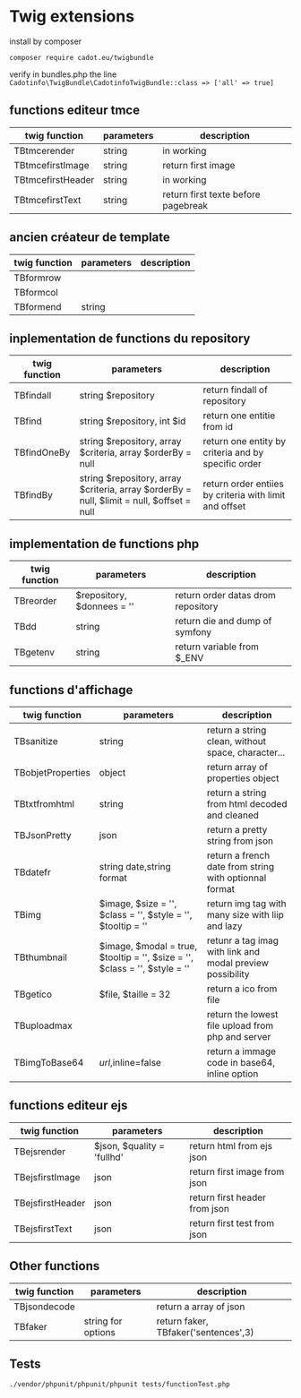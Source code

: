 # Twig extensions


install by composer

`composer require cadot.eu/twigbundle`

verify in bundles.php the line
`Cadotinfo\TwigBundle\CadotinfoTwigBundle::class => ['all' => true]`

## functions editeur tmce

| twig function     | parameters | description                         |
| ----------------- | ---------- | ----------------------------------- |
| TBtmcerender      | string     | in working                          |
| TBtmcefirstImage  | string     | return first image                  |
| TBtmcefirstHeader | string     | in working                          |
| TBtmcefirstText   | string     | return first texte before pagebreak |

## ancien créateur de template

| twig function | parameters | description |
| ------------- | ---------- | ----------- |
| TBformrow     |            |             |
| TBformcol     |            |             |
| TBformend     | string     |             |

## inplementation de functions du repository

| twig function | parameters                                                                                | description                                            |
| ------------- | ----------------------------------------------------------------------------------------- | ------------------------------------------------------ |
| TBfindall     | string $repository                                                                        | return findall of repository                           |
| TBfind        | string $repository, int $id                                                               | return one entitie from id                             |
| TBfindOneBy   | string $repository, array $criteria, array $orderBy = null                                | return one entity by criteria and by specific order    |
| TBfindBy      | string $repository, array $criteria, array $orderBy = null, $limit = null, $offset = null | return order entiies by criteria with limit and offset |

## implementation de functions php

| twig function | parameters                 | description                        |
| ------------- | -------------------------- | ---------------------------------- |
| TBreorder     | $repository, $donnees = '' | return order datas drom repository |
| TBdd          | string                     | return die and dump of symfony     |
| TBgetenv      | string                     | return variable from $\_ENV        |

## functions d'affichage

| twig function     | parameters                                                                 | description                                               |
| ----------------- | -------------------------------------------------------------------------- | --------------------------------------------------------- |
| TBsanitize        | string                                                                     | return a string clean, without space, character...        |
| TBobjetProperties | object                                                                     | return array of properties object                         |
| TBtxtfromhtml     | string                                                                     | return a string from html decoded and cleaned             |
| TBJsonPretty      | json                                                                       | return a pretty string from json                          |
| TBdatefr          | string date,string format                                                  | return a french date from string with optionnal format    |
| TBimg             | $image, $size = '', $class = '', $style = '', $tooltip = ''                | return img tag with many size with liip and lazy          |
| TBthumbnail       | $image, $modal = true, $tooltip = '', $size = '', $class = '', $style = '' | retunr a tag imag with link and modal preview possibility |
| TBgetico          | $file, $taille = 32                                                        | return a ico from file                                    |
| TBuploadmax       |                                                                            | return the lowest file upload from php and server         |
| TBimgToBase64     |$url,$inline=false                                                          | return a immage code in base64, inline option             |

## functions editeur ejs

| twig function    | parameters                 | description                   |
| ---------------- | -------------------------- | ----------------------------- |
| TBejsrender      | $json, $quality = 'fullhd' | return html from ejs json     |
| TBejsfirstImage  | json                       | return first image from json  |
| TBejsfirstHeader | json                       | return first header from json |
| TBejsfirstText   | json                       | return first test from json   |

## Other functions

| twig function | parameters | description                            |
| ------------- | ---------- | -------------------------------------- |
| TBjsondecode  |            | return a array of json                 |
| TBfaker | string for options | return faker, TBfaker('sentences',3) |

## Tests

` ./vendor/phpunit/phpunit/phpunit tests/functionTest.php `
